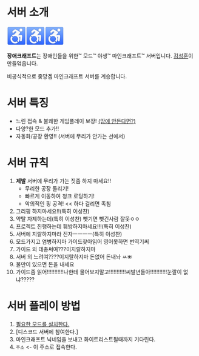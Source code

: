 # 서버 소개

<img src="imgs/disabled.png" width="50px"><img src="imgs/disabled.png" width="50px"><img src="imgs/disabled.png" width="50px">

**장애크래프트**는 장애인들을 위한™ 모드™ 야생™ 마인크래프트™ 서버입니다. [김성훈](https://namu.wiki/w/%EA%B9%80%EC%84%B1%ED%9B%88(1998))이 만들얶읍니다.

비공식적으로 좆망겜 마인크래프트 서버를 계승합니다.

# 서버 특징
* 느린 접속 & 불쾌한 게임플레이 보장! [(맘에 안든다면?)](faq#서버가-맘에-안들어요-근데-나는-돈이-많아요)
* 다양?한 모드 추가!!
* 자동화/공장 환영!! (서버에 무리가 안가는 선에서)

# 서버 규칙
1. **제발** 서버에 무리가 가는 짓좀 하지 마세요!!
   * 무리한 공장 돌리기!
   * 빠르게 이동하여 청크 로딩하기!
   * 악의적인 핑 공격! << 하다 걸리면 족침
2. 그리핑 하지마세요!!(특히 이성찬)
3. 약탈 자제하는데(특히 이성찬) 뺏기면 뺏긴사람 잘못ㅇㅇ
4. 프로젝트 진행하는데 훼방하지마세요!!!(특히 이성찬)
5. 서버에 지랄하지마라 진자ㅡㅡㅡㅡ(특히 이성찬)
6. 모드가지고 염병하지마 가이드찾아읽어 영어못하면 번역기써
7. 가이드 외 데충써여???이지랄하지마
8. 서버 외 느려여????이지랄하지마 돈없어 돈내놔 ㅆㅃ
9. 불만이 있으면 돈을 내세요
10. 가이드좀 읽어!!!!!!!!!!!나한테 물어보지말고!!!!!!!!!!!씨발년들아!!!!!!!!!!!눈깔이 없냐?????

# 서버 플레이 방법
1. [필요한 모드를 설치한다.](install)
2. [디스코드 서버에 참여한다.]
3. 마인크래프트 닉네임을 보내고 화이트리스트될때까지 기다린다.
4. `주소` <- 이 주소로 접속한다.